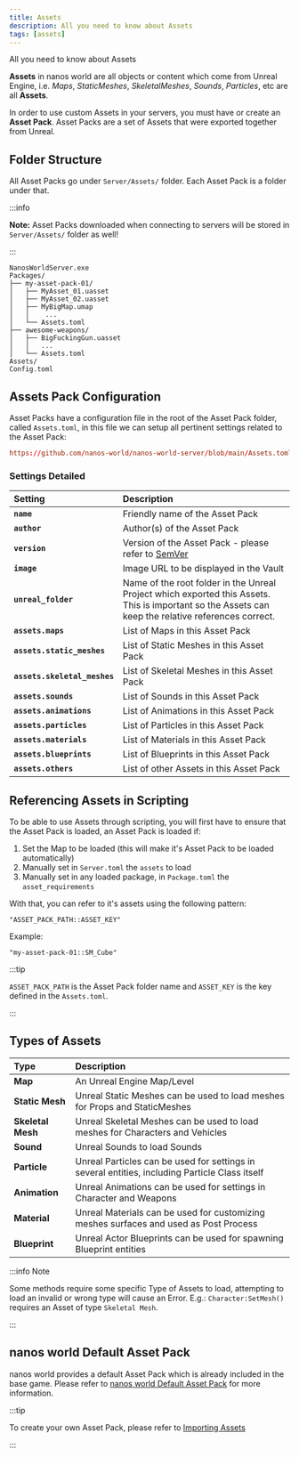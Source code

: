 ```yaml
---
title: Assets
description: All you need to know about Assets
tags: [assets]
---
```



All you need to know about Assets

**Assets** in nanos world are all objects or content which come from Unreal Engine, i.e. _Maps_, _StaticMeshes_, _SkeletalMeshes_, _Sounds_, _Particles_, etc are all **Assets**.

In order to use custom Assets in your servers, you must have or create an **Asset Pack**. Asset Packs are a set of Assets that were exported together from Unreal.


## Folder Structure

All Asset Packs go under `Server/Assets/` folder. Each Asset Pack is a folder under that.

:::info

**Note:** Asset Packs downloaded when connecting to servers will be stored in `Server/Assets/` folder as well!

:::

```text title="Server Folder"
NanosWorldServer.exe
Packages/
├── my-asset-pack-01/
│   ├── MyAsset_01.uasset
│   ├── MyAsset_02.uasset
│   ├── MyBigMap.umap
│   │    ...
│   └── Assets.toml
├── awesome-weapons/
│   ├── BigFuckingGun.uasset
│   │   ...
│   └── Assets.toml
Assets/
Config.toml
```

## Assets Pack Configuration

Asset Packs have a configuration file in the root of the Asset Pack folder, called `Assets.toml`, in this file we can setup all pertinent settings related to the Asset Pack:

```toml reference
https://github.com/nanos-world/nanos-world-server/blob/main/Assets.toml
```


### Settings Detailed

| Setting | Description |
| :--- | :--- |
| **`name`** | Friendly name of the Asset Pack |
| **`author`** | Author\(s\) of the Asset Pack |
| **`version`** | Version of the Asset Pack - please refer to [SemVer](https://semver.org/) |
| **`image`** | Image URL to be displayed in the Vault |
| **`unreal_folder`** | Name of the root folder in the Unreal Project which exported this Assets. This is important so the Assets can keep the relative references correct. |
| **`assets.maps`** | List of Maps in this Asset Pack |
| **`assets.static_meshes`** | List of Static Meshes in this Asset Pack |
| **`assets.skeletal_meshes`** | List of Skeletal Meshes in this Asset Pack |
| **`assets.sounds`** | List of Sounds in this Asset Pack |
| **`assets.animations`** | List of Animations in this Asset Pack |
| **`assets.particles`** | List of Particles in this Asset Pack |
| **`assets.materials`** | List of Materials in this Asset Pack |
| **`assets.blueprints`** | List of Blueprints in this Asset Pack |
| **`assets.others`** | List of other Assets in this Asset Pack |


## Referencing Assets in Scripting

To be able to use Assets through scripting, you will first have to ensure that the Asset Pack is loaded, an Asset Pack is loaded if:

1. Set the Map to be loaded (this will make it's Asset Pack to be loaded automatically)
2. Manually set in `Server.toml` the `assets` to load
3. Manually set in any loaded package, in `Package.toml` the `asset_requirements`

With that, you can refer to it's assets using the following pattern: 

`"ASSET_PACK_PATH::ASSET_KEY"`

Example:

`"my-asset-pack-01::SM_Cube"`

:::tip

`ASSET_PACK_PATH` is the Asset Pack folder name and `ASSET_KEY` is the key defined in the `Assets.toml`.

:::


## Types of Assets

| Type | Description |
| :--- | :--- |
| **Map** | An Unreal Engine Map/Level |
| **Static Mesh** | Unreal Static Meshes can be used to load meshes for Props and StaticMeshes |
| **Skeletal Mesh** | Unreal Skeletal Meshes can be used to load meshes for Characters and Vehicles |
| **Sound** | Unreal Sounds to load Sounds |
| **Particle** | Unreal Particles can be used for settings in several entities, including Particle Class itself |
| **Animation** | Unreal Animations can be used for settings in Character and Weapons |
| **Material** | Unreal Materials can be used for customizing meshes surfaces and used as Post Process |
| **Blueprint** | Unreal Actor Blueprints can be used for spawning Blueprint entities |

:::info Note

Some methods require some specific Type of Assets to load, attempting to load an invalid or wrong type will cause an Error. E.g.: `Character:SetMesh()` requires an Asset of type `Skeletal Mesh`.

:::


## nanos world Default Asset Pack

nanos world provides a default  Asset Pack which is already included in the base game. Please refer to [nanos world Default Asset Pack](./assets-modding/default-asset-pack/default-asset-pack.md) for more information.


:::tip

To create your own Asset Pack, please refer to [Importing Assets](./assets-modding/creating-assets/importing-assets.md)

:::